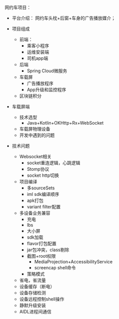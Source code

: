 网约车项目：
- 平台介绍：
网约车头枕+后窗+车身的广告播放媒介；
- 项目组成
  - 前端：
    - 乘客小程序
    - 运维安装端
    - 司机app端
  - 后端
    - Spring Cloud微服务
  - 车载屏
    - 广告播放程序
    - App升级和监控程序
  - 区块链积分

- 车载屏端
  - 技术选型
    - Java+Kotlin+OKHttp+Rx+WebSocket
  - 车载屏物理设备
  - 开发中遇到的问题

- 技术问题
  - Websocket相关
    - socket重连逻辑，心跳逻辑
    - Stomp协议
    - socket http切换 
  - 项目编译
    - 多sourceSets
    - iml sdk编译顺序
    - apk打包
    - variant filter配置
  - 多设备业务兼容
    - 充电
    - lbs
    - 大小屏
    - sdk加载 
    - flavor打包配置
    - jar包冲突，class剔除
    - 截图+root权限
      - MediaProjection+AccessibilityService
      - screencap shell命令
    - 策略模式
  - 省电，省流量
  - 设备缓存（断电）
  - 设备存储检测
  - 设备远程控制shell操作
  - 静默升级安装
  - AIDL进程间通信